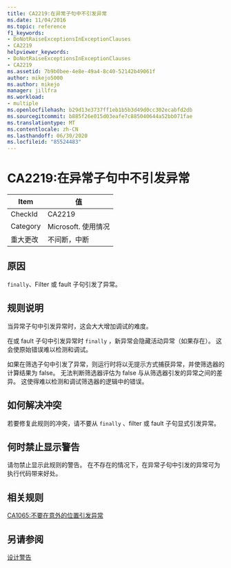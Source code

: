 ```yaml
---
title: CA2219:在异常子句中不引发异常
ms.date: 11/04/2016
ms.topic: reference
f1_keywords:
- DoNotRaiseExceptionsInExceptionClauses
- CA2219
helpviewer_keywords:
- DoNotRaiseExceptionsInExceptionClauses
- CA2219
ms.assetid: 7b9b0bee-4e8e-49a4-8c40-52142b49061f
author: mikejo5000
ms.author: mikejo
manager: jillfra
ms.workload:
- multiple
ms.openlocfilehash: b29d13e3737ff1eb1b5b3d49d0cc302ecabfd2db
ms.sourcegitcommit: b885f26e015d03eafe7c885040644a52bb071fae
ms.translationtype: MT
ms.contentlocale: zh-CN
ms.lasthandoff: 06/30/2020
ms.locfileid: "85524483"
---
```

# <a name="ca2219-do-not-raise-exceptions-in-exception-clauses"></a>CA2219:在异常子句中不引发异常

|Item|值|
|-|-|
|CheckId|CA2219|
|Category|Microsoft. 使用情况|
|重大更改|不间断，中断|

## <a name="cause"></a>原因
`finally`、Filter 或 fault 子句引发了异常。

## <a name="rule-description"></a>规则说明
当异常子句中引发异常时，这会大大增加调试的难度。

在或 fault 子句中引发异常时 `finally` ，新异常会隐藏活动异常（如果存在）。 这会使原始错误难以检测和调试。

如果在筛选子句中引发了异常，则运行时将以无提示方式捕获异常，并使筛选器的计算结果为 false。 无法判断筛选器评估为 false 与从筛选器引发的异常之间的差异。 这使得难以检测和调试筛选器的逻辑中的错误。

## <a name="how-to-fix-violations"></a>如何解决冲突
若要修复此规则的冲突，请不要从 `finally` 、filter 或 fault 子句显式引发异常。

## <a name="when-to-suppress-warnings"></a>何时禁止显示警告
请勿禁止显示此规则的警告。 在不存在的情况下，在异常子句中引发的异常可为执行代码带来好处。

## <a name="related-rules"></a>相关规则
[CA1065:不要在意外的位置引发异常](../code-quality/ca1065.md)

## <a name="see-also"></a>另请参阅
[设计警告](../code-quality/design-warnings.md)
